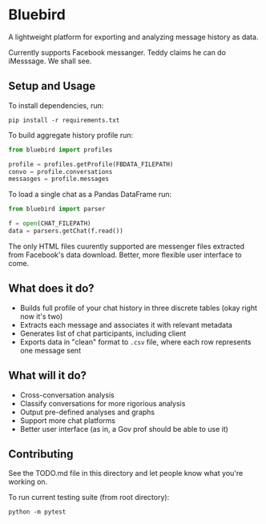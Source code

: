 # Bluebird  

A lightweight platform for exporting and analyzing message history as data. 

Currently supports Facebook messanger. Teddy claims he can do iMesssage. We shall see. 

## Setup and Usage
To install dependencies, run: 

`pip install -r requirements.txt`

To build aggregate history profile run:

```python
from bluebird import profiles

profile = profiles.getProfile(FBDATA_FILEPATH)
convo = profile.conversations
messasges = profile.messages
```

To load a single chat as a Pandas DataFrame run: 

```python
from bluebird import parser

f = open(CHAT_FILEPATH)
data = parsers.getChat(f.read())
```

The only HTML files cuurently supported are messenger files extracted from Facebook's data download. Better, more flexible user interface to come.

## What does it do?

* Builds full profile of your chat history in three discrete tables (okay right now it's two)
* Extracts each message and associates it with relevant metadata
* Generates list of chat participants, including client 
* Exports data in "clean" format to `.csv` file, where each row represents one message sent 

## What will it do?
* Cross-conversation analysis 
* Classify conversations for more rigorious analysis
* Output pre-defined analyses and graphs 
* Support more chat platforms
* Better user interface (as in, a Gov prof should be able to use it)

## Contributing 
See the TODO.md file in this directory and let people know what you're working on. 

To run current testing suite (from root directory):

`python -m pytest` 

